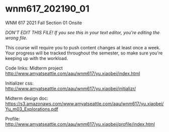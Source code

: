 # wnm617_202190_01
WNM 617 2021 Fall Section 01 Onsite

*DON'T EDIT THIS FILE! If you see this in your text editor, you're editing the wrong file.*

This course will require you to push content changes at least once a week. Your progress will be tracked throughout the semester, so make sure you're keeping up with the workload.

Code links:
Midterm project http://www.amyatseattle.com/aau/wnm617/yu.xiaobei/index.html

Initializer css: http://www.amyatseattle.com/aau/wnm617/yu.xiaobei/initializr/

Midterm design doc: https://s3.amazonaws.com/www.amyatseattle.com/aau/wnm617/yu.xiaobei/Yu_m03_Explorations.pdf

Profile: http://www.amyatseattle.com/aau/wnm617/yu.xiaobei/profile/index.html

